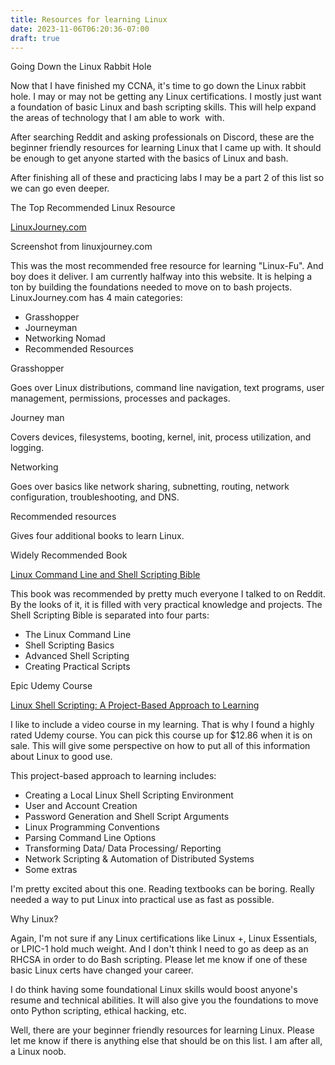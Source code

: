 ```yaml
---
title: Resources for learning Linux
date: 2023-11-06T06:20:36-07:00
draft: true
---
```

Going Down the Linux Rabbit Hole

Now that I have finished my CCNA, it's time to go down the Linux rabbit hole. I may or may not be getting any Linux certifications. I mostly just want a foundation of basic Linux and bash scripting skills. This will help expand the areas of technology that I am able to work  with.

After searching Reddit and asking professionals on Discord, these are the beginner friendly resources for learning Linux that I came up with. It should be enough to get anyone started with the basics of Linux and bash.

After finishing all of these and practicing labs I may be a part 2 of this list so we can go even deeper.

The Top Recommended Linux Resource

[LinuxJourney.com](https://linuxjourney.com/)

Screenshot from linuxjourney.com

This was the most recommended free resource for learning "Linux-Fu". And boy does it deliver. I am currently halfway into this website. It is helping a ton by building the foundations needed to move on to bash projects. LinuxJourney.com has 4 main categories:

- Grasshopper
- Journeyman
- Networking Nomad
- Recommended Resources

Grasshopper

Goes over Linux distributions, command line navigation, text programs, user management, permissions, processes and packages.

Journey man

Covers devices, filesystems, booting, kernel, init, process utilization, and logging.

Networking

Goes over basics like network sharing, subnetting, routing, network configuration, troubleshooting, and DNS.

Recommended resources

Gives four additional books to learn Linux.

Widely Recommended Book

[Linux Command Line and Shell Scripting Bible](https://www.amazon.com/Linux-Command-Shell-Scripting-Bible/dp/111898384X/ref=sr_1_4?crid=23ZFYBA3DCPAN&keywords=linux+command+line+and+shell+scripting+bible&qid=1640795320&sprefix=linux+command+line+and+shell%2Caps%2C120&sr=8-4)

This book was recommended by pretty much everyone I talked to on Reddit. By the looks of it, it is filled with very practical knowledge and projects. The Shell Scripting Bible is separated into four parts:

- The Linux Command Line
- Shell Scripting Basics
- Advanced Shell Scripting
- Creating Practical Scripts

Epic Udemy Course

[Linux Shell Scripting: A Project-Based Approach to Learning](https://www.udemy.com/course/linux-shell-scripting-projects/)

I like to include a video course in my learning. That is why I found a highly rated Udemy course. You can pick this course up for $12.86 when it is on sale. This will give some perspective on how to put all of this information about Linux to good use.

This project-based approach to learning includes:

- Creating a Local Linux Shell Scripting Environment
- User and Account Creation
- Password Generation and Shell Script Arguments
- Linux Programming Conventions
- Parsing Command Line Options
- Transforming Data/ Data Processing/ Reporting
- Network Scripting & Automation of Distributed Systems
- Some extras

I'm pretty excited about this one. Reading textbooks can be boring. Really needed a way to put Linux into practical use as fast as possible.

Why Linux?

Again, I'm not sure if any Linux certifications like Linux +, Linux Essentials, or LPIC-1 hold much weight. And I don't think I need to go as deep as an RHCSA in order to do Bash scripting. Please let me know if one of these basic Linux certs have changed your career.

I do think having some foundational Linux skills would boost anyone's resume and technical abilities. It will also give you the foundations to move onto Python scripting, ethical hacking, etc.

Well, there are your beginner friendly resources for learning Linux. Please let me know if there is anything else that should be on this list. I am after all, a Linux noob.
